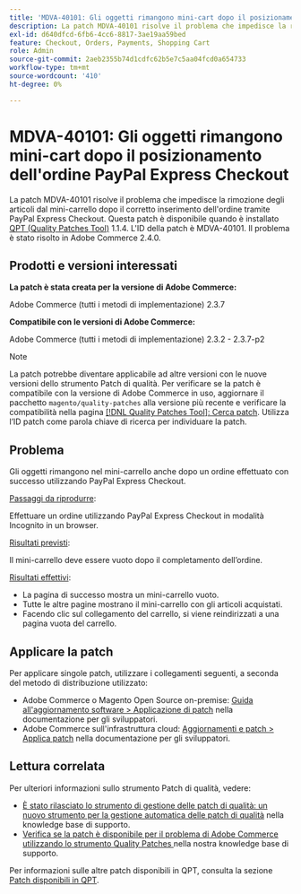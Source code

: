 ```yaml
---
title: 'MDVA-40101: Gli oggetti rimangono mini-cart dopo il posizionamento dell''ordine PayPal Express Checkout'
description: La patch MDVA-40101 risolve il problema che impedisce la rimozione degli articoli dal mini-carrello dopo il corretto inserimento dell'ordine tramite PayPal Express Checkout. Questa patch è disponibile quando è installato [Quality Patches Tool (QPT)](https://experienceleague.adobe.com/en/docs/commerce-operations/upgrade-guide/patches/overview) 1.1.4. L'ID della patch è MDVA-40101. Il problema è stato risolto in Adobe Commerce 2.4.0.
exl-id: d640dfcd-6fb6-4cc6-8817-3ae19aa59bed
feature: Checkout, Orders, Payments, Shopping Cart
role: Admin
source-git-commit: 2aeb2355b74d1cdfc62b5e7c5aa04fcd0a654733
workflow-type: tm+mt
source-wordcount: '410'
ht-degree: 0%

---
```


# MDVA-40101: Gli oggetti rimangono mini-cart dopo il posizionamento dell&#39;ordine PayPal Express Checkout

La patch MDVA-40101 risolve il problema che impedisce la rimozione degli articoli dal mini-carrello dopo il corretto inserimento dell&#39;ordine tramite PayPal Express Checkout. Questa patch è disponibile quando è installato [QPT (Quality Patches Tool)](https://experienceleague.adobe.com/en/docs/commerce-operations/upgrade-guide/patches/overview) 1.1.4. L&#39;ID della patch è MDVA-40101. Il problema è stato risolto in Adobe Commerce 2.4.0.

## Prodotti e versioni interessati

**La patch è stata creata per la versione di Adobe Commerce:**

Adobe Commerce (tutti i metodi di implementazione) 2.3.7

**Compatibile con le versioni di Adobe Commerce:**

Adobe Commerce (tutti i metodi di implementazione) 2.3.2 - 2.3.7-p2

>[!NOTE]
>
>La patch potrebbe diventare applicabile ad altre versioni con le nuove versioni dello strumento Patch di qualità. Per verificare se la patch è compatibile con la versione di Adobe Commerce in uso, aggiornare il pacchetto `magento/quality-patches` alla versione più recente e verificare la compatibilità nella pagina [[!DNL Quality Patches Tool]: Cerca patch](https://experienceleague.adobe.com/tools/commerce-quality-patches/index.html). Utilizza l’ID patch come parola chiave di ricerca per individuare la patch.

## Problema

Gli oggetti rimangono nel mini-carrello anche dopo un ordine effettuato con successo utilizzando PayPal Express Checkout.

<u>Passaggi da riprodurre</u>:

Effettuare un ordine utilizzando PayPal Express Checkout in modalità Incognito in un browser.

<u>Risultati previsti</u>:

Il mini-carrello deve essere vuoto dopo il completamento dell’ordine.

<u>Risultati effettivi</u>:

* La pagina di successo mostra un mini-carrello vuoto.
* Tutte le altre pagine mostrano il mini-carrello con gli articoli acquistati.
* Facendo clic sul collegamento del carrello, si viene reindirizzati a una pagina vuota del carrello.

## Applicare la patch

Per applicare singole patch, utilizzare i collegamenti seguenti, a seconda del metodo di distribuzione utilizzato:

* Adobe Commerce o Magento Open Source on-premise: [Guida all&#39;aggiornamento software > Applicazione di patch](https://experienceleague.adobe.com/en/docs/commerce-operations/tools/quality-patches-tool/usage) nella documentazione per gli sviluppatori.
* Adobe Commerce sull&#39;infrastruttura cloud: [Aggiornamenti e patch > Applica patch](https://experienceleague.adobe.com/en/docs/commerce-cloud-service/user-guide/develop/upgrade/apply-patches) nella documentazione per gli sviluppatori.

## Lettura correlata

Per ulteriori informazioni sullo strumento Patch di qualità, vedere:

* [È stato rilasciato lo strumento di gestione delle patch di qualità: un nuovo strumento per la gestione automatica delle patch di qualità](/help/announcements/adobe-commerce-announcements/magento-quality-patches-released-new-tool-to-self-serve-quality-patches.md) nella knowledge base di supporto.
* [Verifica se la patch è disponibile per il problema di Adobe Commerce utilizzando lo strumento Quality Patches ](/help/support-tools/patches-available-in-qpt-tool/check-patch-for-magento-issue-with-magento-quality-patches.md) nella nostra knowledge base di supporto.

Per informazioni sulle altre patch disponibili in QPT, consulta la sezione [Patch disponibili in QPT](https://support.magento.com/hc/en-us/sections/360010506631-Patches-available-in-QPT-tool-).
